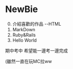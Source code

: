 # NewBie

0. 介紹喜歡的作品 --HTML
0. MarkDown
0. Ruby&Rails
0. Hello World

期中考中
希望能一邊考一邊完成

(雖然一直在玩MC拉ww
